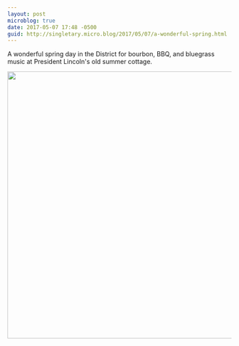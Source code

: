 ```yaml
---
layout: post
microblog: true
date: 2017-05-07 17:48 -0500
guid: http://singletary.micro.blog/2017/05/07/a-wonderful-spring.html
---
```

A wonderful spring day in the District for bourbon, BBQ, and bluegrass music at President Lincoln's old summer cottage.

<img src="http://singletary.micro.blog/uploads/2017/ce8907204e.jpg" width="600" height="600" style="height: auto" />
